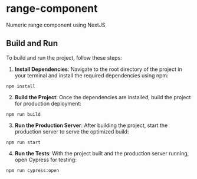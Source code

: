 # range-component

Numeric range component using NextJS

## Build and Run

To build and run the project, follow these steps:

1. **Install Dependencies**: Navigate to the root directory of the project in your terminal and install the required dependencies using npm:

```
npm install
```

2. **Build the Project**: Once the dependencies are installed, build the project for production deployment:

```
npm run build
```

3. **Run the Production Server**: After building the project, start the production server to serve the optimized build:

```
npm run start
```

4. **Run the Tests**: With the project built and the production server running, open Cypress for testing:

```
npm run cypress:open
```
